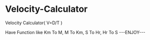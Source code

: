 # Velocity-Calculator
Velocity Calculator( V=D/T )

Have Function like Km To M, M To Km, S To Hr, Hr To S
                ---ENJOY--- 
